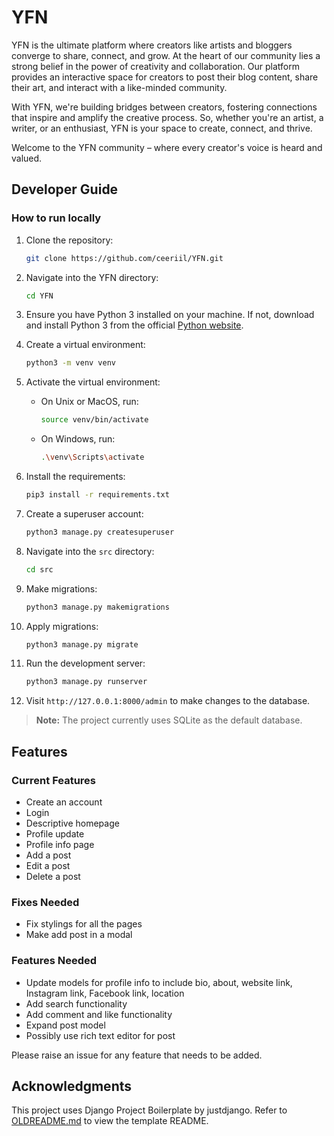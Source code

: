 # YFN

YFN is the ultimate platform where creators like artists and bloggers converge to share, connect, and grow. At the heart of our community lies a strong belief in the power of creativity and collaboration. Our platform provides an interactive space for creators to post their blog content, share their art, and interact with a like-minded community.

With YFN, we're building bridges between creators, fostering connections that inspire and amplify the creative process. So, whether you're an artist, a writer, or an enthusiast, YFN is your space to create, connect, and thrive.

Welcome to the YFN community – where every creator's voice is heard and valued.

## Developer Guide

### How to run locally

1. Clone the repository:

   ```sh
   git clone https://github.com/ceeriil/YFN.git
   ```

2. Navigate into the YFN directory:

   ```sh
   cd YFN
   ```

3. Ensure you have Python 3 installed on your machine. If not, download and install Python 3 from the official [Python website](https://www.python.org/).

4. Create a virtual environment:

   ```sh
   python3 -m venv venv
   ```

5. Activate the virtual environment:

   - On Unix or MacOS, run:
     ```sh
     source venv/bin/activate
     ```
   - On Windows, run:
     ```sh
     .\venv\Scripts\activate
     ```

6. Install the requirements:

   ```sh
   pip3 install -r requirements.txt
   ```

7. Create a superuser account:

   ```sh
   python3 manage.py createsuperuser
   ```

8. Navigate into the `src` directory:

   ```sh
   cd src
   ```

9. Make migrations:

   ```sh
   python3 manage.py makemigrations
   ```

10. Apply migrations:

    ```sh
    python3 manage.py migrate
    ```

11. Run the development server:

    ```sh
    python3 manage.py runserver
    ```

12. Visit `http://127.0.0.1:8000/admin` to make changes to the database.

> **Note:** The project currently uses SQLite as the default database.

## Features

### Current Features

- Create an account
- Login
- Descriptive homepage
- Profile update
- Profile info page
- Add a post
- Edit a post
- Delete a post

### Fixes Needed

- Fix stylings for all the pages
- Make add post in a modal

### Features Needed

- Update models for profile info to include bio, about, website link, Instagram link, Facebook link, location
- Add search functionality
- Add comment and like functionality
- Expand post model
- Possibly use rich text editor for post

Please raise an issue for any feature that needs to be added.

## Acknowledgments

This project uses Django Project Boilerplate by justdjango. Refer to [OLDREADME.md](docs/OLDREADME.md) to view the template README.

